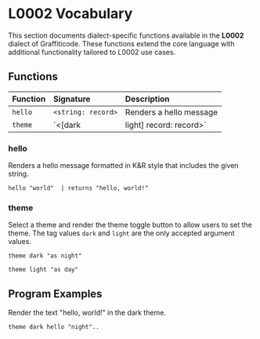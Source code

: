 # L0002 Vocabulary

This section documents dialect-specific functions available in the **L0002**
dialect of Graffiticode. These functions extend the core language with
additional functionality tailored to L0002 use cases.

## Functions

| Function | Signature | Description |
| :------- | :-------- | :---------- |
| `hello` | `<string: record>` | Renders a hello message |
| `theme` | `<[dark|light] record: record>` | Selects a theme |

### hello

Renders a hello message formatted in K&R style that includes the given string.

```
hello "world"  | returns "hello, world!"
```

### theme

Select a theme and render the theme toggle button to allow users to set the
theme. The tag values `dark` and `light` are the only accepted argument values.

```
theme dark "as night"
```
```
theme light "as day"
```

## Program Examples

Render the text "hello, world!" in the dark theme.

```
theme dark hello "night"..
```
